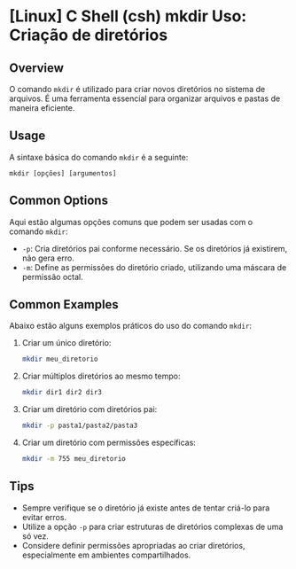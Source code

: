 # [Linux] C Shell (csh) mkdir Uso: Criação de diretórios

## Overview
O comando `mkdir` é utilizado para criar novos diretórios no sistema de arquivos. É uma ferramenta essencial para organizar arquivos e pastas de maneira eficiente.

## Usage
A sintaxe básica do comando `mkdir` é a seguinte:

```
mkdir [opções] [argumentos]
```

## Common Options
Aqui estão algumas opções comuns que podem ser usadas com o comando `mkdir`:

- `-p`: Cria diretórios pai conforme necessário. Se os diretórios já existirem, não gera erro.
- `-m`: Define as permissões do diretório criado, utilizando uma máscara de permissão octal.

## Common Examples
Abaixo estão alguns exemplos práticos do uso do comando `mkdir`:

1. Criar um único diretório:
   ```bash
   mkdir meu_diretorio
   ```

2. Criar múltiplos diretórios ao mesmo tempo:
   ```bash
   mkdir dir1 dir2 dir3
   ```

3. Criar um diretório com diretórios pai:
   ```bash
   mkdir -p pasta1/pasta2/pasta3
   ```

4. Criar um diretório com permissões específicas:
   ```bash
   mkdir -m 755 meu_diretorio
   ```

## Tips
- Sempre verifique se o diretório já existe antes de tentar criá-lo para evitar erros.
- Utilize a opção `-p` para criar estruturas de diretórios complexas de uma só vez.
- Considere definir permissões apropriadas ao criar diretórios, especialmente em ambientes compartilhados.
